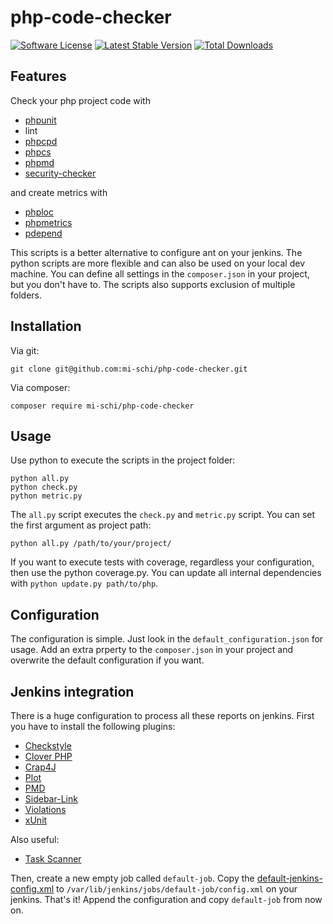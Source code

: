 # php-code-checker

[![Software License](https://img.shields.io/badge/license-MIT-brightgreen.svg)](LICENSE.md)
[![Latest Stable Version](https://poser.pugx.org/mi-schi/php-code-checker/v/stable)](https://packagist.org/packages/mi-schi/php-code-checker)
[![Total Downloads](https://poser.pugx.org/mi-schi/php-code-checker/downloads)](https://packagist.org/packages/mi-schi/php-code-checker)

## Features

Check your php project code with
* [phpunit](https://github.com/sebastianbergmann/phpunit)
* lint
* [phpcpd](https://github.com/sebastianbergmann/phpcpd)
* [phpcs](https://github.com/squizlabs/PHP_CodeSniffer)
* [phpmd](https://github.com/phpmd/phpmd)
* [security-checker](https://github.com/sensiolabs/security-checker)

and create metrics with
* [phploc](https://github.com/sebastianbergmann/phploc)
* [phpmetrics](https://github.com/Halleck45/PhpMetrics)
* [pdepend](https://github.com/pdepend/pdepend)


This scripts is a better alternative to configure ant on your jenkins. The python scripts are more flexible and can also be used on your local dev machine. You can define all settings in the `composer.json` in your project, but you don't have to. The scripts also supports exclusion of multiple folders.

## Installation

Via git:

    git clone git@github.com:mi-schi/php-code-checker.git

Via composer:

    composer require mi-schi/php-code-checker

## Usage

Use python to execute the scripts in the project folder:

    python all.py
    python check.py
    python metric.py

The `all.py` script executes the `check.py` and `metric.py` script. You can set the first argument as project path:

    python all.py /path/to/your/project/

If you want to execute tests with coverage, regardless your configuration, then use the python coverage.py.
You can update all internal dependencies with ```python update.py path/to/php```.

## Configuration

The configuration is simple. Just look in the `default_configuration.json` for usage. Add an extra prperty to the `composer.json` in your project and overwrite the default configuration if you want.

## Jenkins integration

There is a huge configuration to process all these reports on jenkins. First you have to install the following plugins:

* [Checkstyle](https://wiki.jenkins-ci.org/display/JENKINS/Checkstyle+Plugin)
* [Clover PHP](https://wiki.jenkins-ci.org/display/JENKINS/Clover+PHP+Plugin)
* [Crap4J](https://wiki.jenkins-ci.org/display/JENKINS/Crap4J+Plugin)
* [Plot](https://wiki.jenkins-ci.org/display/JENKINS/Plot+Plugin)
* [PMD](https://wiki.jenkins-ci.org/display/JENKINS/PMD+Plugin)
* [Sidebar-Link](https://wiki.jenkins-ci.org/display/JENKINS/Sidebar-Link+Plugin)
* [Violations](https://wiki.jenkins-ci.org/display/JENKINS/Violations)
* [xUnit](https://wiki.jenkins-ci.org/display/JENKINS/xUnit+Plugin)

Also useful:
* [Task Scanner](https://wiki.jenkins-ci.org/display/JENKINS/Task+Scanner+Plugin)

Then, create a new empty job called ```default-job```. Copy the [default-jenkins-config.xml](data/default-jenkins-config.xml) to ```/var/lib/jenkins/jobs/default-job/config.xml``` on your jenkins.
That's it! Append the configuration and copy `default-job` from now on.
